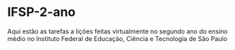 # IFSP-2-ano
Aqui estão as tarefas a lições feitas virtualmente no segundo ano do ensino médio no Instituto Federal de Educação, Ciência e Tecnologia de São Paulo
